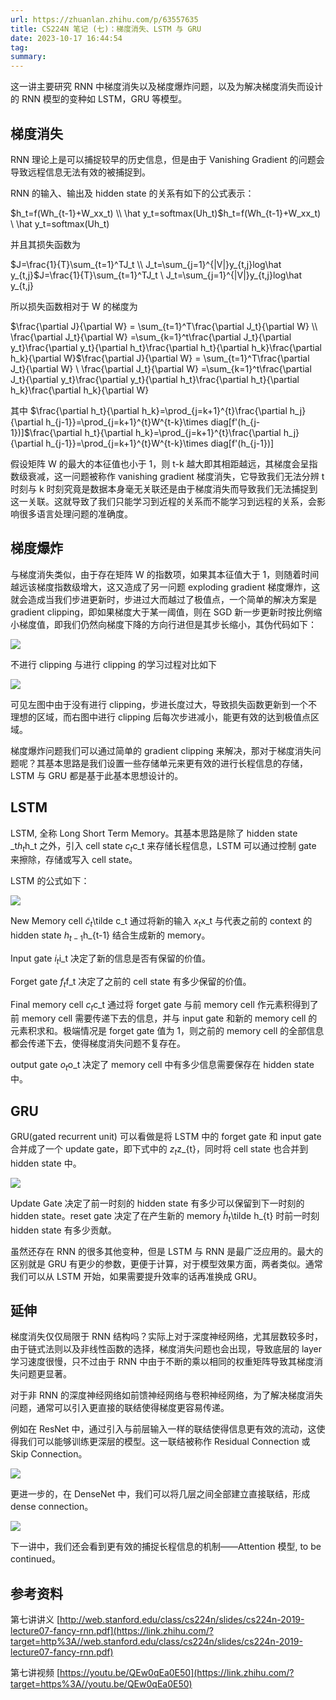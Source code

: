 ```yaml
---
url: https://zhuanlan.zhihu.com/p/63557635
title: CS224N 笔记 (七)：梯度消失、LSTM 与 GRU
date: 2023-10-17 16:44:54
tag: 
summary: 
---
```

这一讲主要研究 RNN 中梯度消失以及梯度爆炸问题，以及为解决梯度消失而设计的 RNN 模型的变种如 LSTM，GRU 等模型。

## **梯度消失**

RNN 理论上是可以捕捉较早的历史信息，但是由于 Vanishing Gradient 的问题会导致远程信息无法有效的被捕捉到。

RNN 的输入、输出及 hidden state 的关系有如下的公式表示：

$h_t=f(Wh_{t-1}+W_xx_t) \\ \hat y_t=softmax(Uh_t)$h_t=f(Wh_{t-1}+W_xx_t) \\ \hat y_t=softmax(Uh_t)

并且其损失函数为

$J=\frac{1}{T}\sum_{t=1}^TJ_t \\ J_t=\sum_{j=1}^{|V|}y_{t,j}log\hat y_{t,j}$J=\frac{1}{T}\sum_{t=1}^TJ_t \\ J_t=\sum_{j=1}^{|V|}y_{t,j}log\hat y_{t,j}

所以损失函数相对于 W 的梯度为

$\frac{\partial J}{\partial W} = \sum_{t=1}^T\frac{\partial J_t}{\partial W} \\ \frac{\partial J_t}{\partial W} =\sum_{k=1}^t\frac{\partial J_t}{\partial y_t}\frac{\partial y_t}{\partial h_t}\frac{\partial h_t}{\partial h_k}\frac{\partial h_k}{\partial W}$\frac{\partial J}{\partial W} = \sum_{t=1}^T\frac{\partial J_t}{\partial W} \\ \frac{\partial J_t}{\partial W} =\sum_{k=1}^t\frac{\partial J_t}{\partial y_t}\frac{\partial y_t}{\partial h_t}\frac{\partial h_t}{\partial h_k}\frac{\partial h_k}{\partial W}

其中 $\frac{\partial h_t}{\partial h_k}=\prod_{j=k+1}^{t}\frac{\partial h_j}{\partial h_{j-1}}=\prod_{j=k+1}^{t}W^{t-k}\times diag[f'(h_{j-1})]$\frac{\partial h_t}{\partial h_k}=\prod_{j=k+1}^{t}\frac{\partial h_j}{\partial h_{j-1}}=\prod_{j=k+1}^{t}W^{t-k}\times diag[f'(h_{j-1})]

假设矩阵 W 的最大的本征值也小于 1，则 t-k 越大即其相距越远，其梯度会呈指数级衰减，这一问题被称作 vanishing gradient 梯度消失，它导致我们无法分辨 t 时刻与 k 时刻究竟是数据本身毫无关联还是由于梯度消失而导致我们无法捕捉到这一关联。这就导致了我们只能学习到近程的关系而不能学习到远程的关系，会影响很多语言处理问题的准确度。

## **梯度爆炸**

与梯度消失类似，由于存在矩阵 W 的指数项，如果其本征值大于 1，则随着时间越远该梯度指数级增大，这又造成了另一问题 exploding gradient 梯度爆炸，这就会造成当我们步进更新时，步进过大而越过了极值点，一个简单的解决方案是 gradient clipping，即如果梯度大于某一阈值，则在 SGD 新一步更新时按比例缩小梯度值，即我们仍然向梯度下降的方向行进但是其步长缩小，其伪代码如下：

![](<assets/1697532294492.png>)

不进行 clipping 与进行 clipping 的学习过程对比如下

![](<assets/1697532294655.png>)

可见左图中由于没有进行 clipping，步进长度过大，导致损失函数更新到一个不理想的区域，而右图中进行 clipping 后每次步进减小，能更有效的达到极值点区域。

梯度爆炸问题我们可以通过简单的 gradient clipping 来解决，那对于梯度消失问题呢？其基本思路是我们设置一些存储单元来更有效的进行长程信息的存储，LSTM 与 GRU 都是基于此基本思想设计的。

## **LSTM**

LSTM, 全称 Long Short Term Memory。其基本思路是除了 hidden state _t$h_t$h_t 之外，引入 cell state $c_t$c_t 来存储长程信息，LSTM 可以通过控制 gate 来擦除，存储或写入 cell state。

LSTM 的公式如下：

![](<assets/1697532294790.png>)

New Memory cell $\tilde c_t$\tilde c_t 通过将新的输入 $x_t$x_t 与代表之前的 context 的 hidden state $h_{t-1}$h_{t-1} 结合生成新的 memory。

Input gate $i_t$i_t 决定了新的信息是否有保留的价值。

Forget gate $f_t$f_t 决定了之前的 cell state 有多少保留的价值。

Final memory cell $c_t$c_t 通过将 forget gate 与前 memory cell 作元素积得到了前 memory cell 需要传递下去的信息，并与 input gate 和新的 memory cell 的元素积求和。极端情况是 forget gate 值为 1，则之前的 memory cell 的全部信息都会传递下去，使得梯度消失问题不复存在。

output gate $o_t$o_t 决定了 memory cell 中有多少信息需要保存在 hidden state 中。

## **GRU**

GRU(gated recurrent unit) 可以看做是将 LSTM 中的 forget gate 和 input gate 合并成了一个 update gate，即下式中的 $z_{t}$z_{t}，同时将 cell state 也合并到 hidden state 中。

![](<assets/1697532295123.png>)

Update Gate 决定了前一时刻的 hidden state 有多少可以保留到下一时刻的 hidden state。reset gate 决定了在产生新的 memory $\tilde h_{t}$\tilde h_{t} 时前一时刻 hidden state 有多少贡献。

虽然还存在 RNN 的很多其他变种，但是 LSTM 与 RNN 是最广泛应用的。最大的区别就是 GRU 有更少的参数，更便于计算，对于模型效果方面，两者类似。通常我们可以从 LSTM 开始，如果需要提升效率的话再准换成 GRU。

## **延伸**

梯度消失仅仅局限于 RNN 结构吗？实际上对于深度神经网络，尤其层数较多时，由于链式法则以及非线性函数的选择，梯度消失问题也会出现，导致底层的 layer 学习速度很慢，只不过由于 RNN 中由于不断的乘以相同的权重矩阵导致其梯度消失问题更显著。

对于非 RNN 的深度神经网络如前馈神经网络与卷积神经网络，为了解决梯度消失问题，通常可以引入更直接的联结使得梯度更容易传递。

例如在 ResNet 中，通过引入与前层输入一样的联结使得信息更有效的流动，这使得我们可以能够训练更深层的模型。这一联结被称作 Residual Connection 或 Skip Connection。

![](<assets/1697532295566.png>)

更进一步的，在 DenseNet 中，我们可以将几层之间全部建立直接联结，形成 dense connection。

![](<assets/1697532295920.png>)

下一讲中，我们还会看到更有效的捕捉长程信息的机制——Attention 模型, to be continued。

## **参考资料**

第七讲讲义 [http://web.stanford.edu/class/cs224n/slides/cs224n-2019-lecture07-fancy-rnn.pdf](https://link.zhihu.com/?target=http%3A//web.stanford.edu/class/cs224n/slides/cs224n-2019-lecture07-fancy-rnn.pdf)

第七讲视频 [https://youtu.be/QEw0qEa0E50](https://link.zhihu.com/?target=https%3A//youtu.be/QEw0qEa0E50)